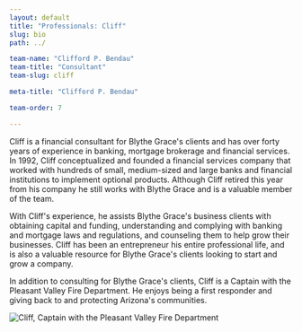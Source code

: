 ```yaml
---
layout: default
title: "Professionals: Cliff"
slug: bio
path: ../

team-name: "Clifford P. Bendau" 
team-title: "Consultant"
team-slug: cliff

meta-title: "Clifford P. Bendau"

team-order: 7

---
```


<p>Cliff is a financial consultant for Blythe Grace's clients and has over forty years of experience in banking, mortgage brokerage and financial services. In 1992, Cliff conceptualized and founded a financial services company that worked with hundreds of small, medium-sized and large banks and financial institutions to implement optional products. Although Cliff retired this year from his company he still works with Blythe Grace and is a valuable member of the team.</p>

<p>With Cliff's experience, he assists Blythe Grace's business clients with obtaining capital and funding, understanding and complying with banking and mortgage laws and regulations, and counseling them to help grow their businesses. Cliff has been an entrepreneur his entire professional life, and is also a valuable resource for Blythe Grace's clients looking to start and grow a company.</p>

<p>In addition to consulting for Blythe Grace's clients, Cliff is a Captain with the Pleasant Valley Fire Department. He enjoys being a first responder and giving back to and protecting Arizona's communities.</p>

<p><img src="{{ site.baseurl }}/img/bio-cliff-2.jpg" alt="Cliff, Captain with the Pleasant Valley Fire Department" /></p>